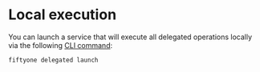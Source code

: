 # Local execution

You can launch a service that will execute all delegated operations locally via
the following
[CLI command](https://docs.voxel51.com/cli/index.html#cli-fiftyone-delegated-launch):

```shell
fiftyone delegated launch
```

